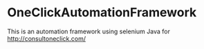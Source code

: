 # OneClickAutomationFramework

This is an automation framework  using selenium Java for http://consultoneclick.com/
